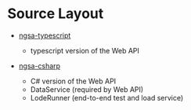 # Source Layout

- [ngsa-typescript](./ngsa-typescript)
  - typescript version of the Web API

- [ngsa-csharp](./ngsa-csharp)
  - C# version of the Web API
  - DataService (required by Web API)
  - LodeRunner (end-to-end test and load service)

